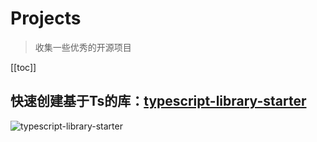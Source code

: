 # Projects

> 收集一些优秀的开源项目

[[toc]]

## 快速创建基于Ts的库：[typescript-library-starter](https://github.com/alexjoverm/typescript-library-starter)

![typescript-library-starter](/assets/imgs/typescript-library-starter.jpg)
